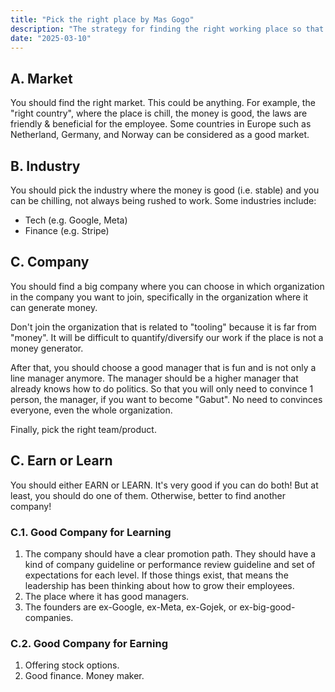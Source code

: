 ```yaml
---
title: "Pick the right place by Mas Gogo"
description: "The strategy for finding the right working place so that you can perform best and eventually become 'Gabut'"
date: "2025-03-10"
---
```


## A. Market
You should find the right market. This could be anything. For example, the "right country", where the place is chill, the money is good, the laws are friendly & beneficial for the employee. Some countries in Europe such as Netherland, Germany, and Norway can be considered as a good market.

## B. Industry
You should pick the industry where the money is good (i.e. stable) and you can be chilling, not always being rushed to work. Some industries include:
- Tech (e.g. Google, Meta)
- Finance (e.g. Stripe)

## C. Company
You should find a big company where you can choose in which organization in the company you want to join, specifically in the organization where it can generate money.

Don't join the organization that is related to "tooling" because it is far from "money". It will be difficult to quantify/diversify our work if the place is not a money generator.

After that, you should choose a good manager that is fun and is not only a line manager anymore. The manager should be a higher manager that already knows how to do politics. So that you will only need to convince 1 person, the manager, if you want to become "Gabut". No need to convinces everyone, even the whole organization.

Finally, pick the right team/product.

## C. Earn or Learn
You should either EARN or LEARN. It's very good if you can do both! But at least, you should do one of them. Otherwise, better to find another company!

### C.1. Good Company for Learning
1. The company should have a clear promotion path. They should have a kind of company guideline or performance review guideline and set of expectations for each level. If those things exist, that means the leadership has been thinking about how to grow their employees.
2. The place where it has good managers.
3. The founders are ex-Google, ex-Meta, ex-Gojek, or ex-big-good-companies.

### C.2. Good Company for Earning
1. Offering stock options.
2. Good finance. Money maker.